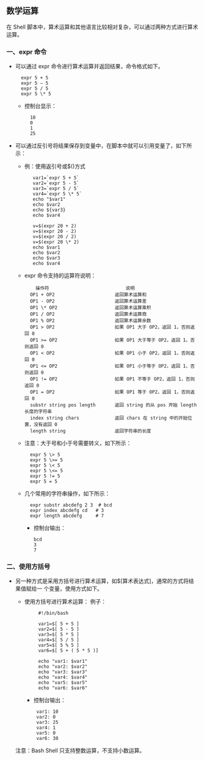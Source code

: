 ## 数学运算 

在 Shell 脚本中，算术运算和其他语言比较相对复杂，可以通过两种方式进行算术运算。

### 一、expr 命令    

* 可以通过 expr 命令进行算术运算并返回结果，命令格式如下。 

        expr 5 + 5 
        expr 5 – 5 
        expr 5 / 5 
        expr 5 \* 5 

   * 控制台显示： 
   
           10 
           0 
           1 
           25 
 
* 可以通过反引号将结果保存到变量中，在脚本中就可以引用变量了，如下所示：     
   
   * 例：使用返引号或$()方式 
   
            var1=`expr 5 + 5` 
            var2=`expr 5 - 5` 
            var3=`expr 5 / 5` 
            var4=`expr 5 \* 5` 
            echo "$var1" 
            echo $var2 
            echo ${var3} 
            echo $var4 

            v=$(expr 20 + 2) 
            v=$(expr 20 - 2) 
            v=$(expr 20 / 2) 
            v=$(expr 20 \* 2) 
            echo $var1 
            echo $var2 
            echo $var3 
            echo $var4 
 
   * expr 命令支持的运算符说明： 
   
             操作符                            说明 
           OP1 + OP2                      返回算术运算和 
           OP1 - OP2                      返回算术运算差 
           OP1 \* OP2                     返回算术运算乘积 
           OP1 / OP2                      返回算术运算商 
           OP1 % OP2                      返回算术运算余数 
           OP1 > OP2                      如果 OP1 大于 OP2，返回 1，否则返回 0 
           OP1 >= OP2                     如果 OP1 大于等于 OP2，返回 1，否则返回 0 
           OP1 < OP2                      如果 OP1 小于 OP2，返回 1，否则返回 0 
           OP1 <= OP2                     如果 OP1 小于等于 OP2，返回 1，否则返回 0 
           OP1 != OP2                     如果 OP1 不等于 OP2，返回 1，否则返回 0 
           OP1 = OP2                      如果 OP1 等于 OP2，返回 1，否则返回 0 
           substr string pos length       返回 string 的从 pos 开始 length 长度的字符串 
           index string chars             返回 chars 在 string 中的开始位置，没有返回 0 
           length string                  返回字符串的长度 
 
   * 注意：大于号和小于号需要转义，如下所示：  
   
           expr 5 \> 5 
           expr 5 \>= 5 
           expr 5 \< 5 
           expr 5 \<= 5 
           expr 5 != 5 
           expr 5 = 5 
 
   * 几个常用的字符串操作，如下所示：  
   
           expr substr abcdefg 2 3  # bcd 
           expr index abcdefg cd   # 3 
           expr length abcdefg     # 7 
 
        * 控制台输出： 
        
              bcd 
              3 
              7 
 
### 二、使用方括号    

* 另一种方式是采用方括号进行算术运算，如$[算术表达式]，通常的方式将结果值赋给一 个变量，使用方式如下。     

     * 使用方括号进行算术运算：  例子：

                #!/bin/bash 

                var1=$[ 5 + 5 ] 
                var2=$[ 5 - 5 ] 
                var3=$[ 5 * 5 ] 
                var4=$[ 5 / 5 ] 
                var5=$[ 5 % 5 ] 
                var6=$[ 5 + ( 5 * 5 )] 

                echo "var1: $var1" 
                echo "var2: $var2" 
                echo "var3: $var3" 
                echo "var4: $var4" 
                echo "var5: $var5" 
                echo "var6: $var6"  
 
          * 控制台输出： 

                 var1: 10 
                 var2: 0 
                 var3: 25 
                 var4: 1 
                 var5: 0 
                 var6: 30 
 
   注意：Bash Shell 只支持整数运算，不支持小数运算。
